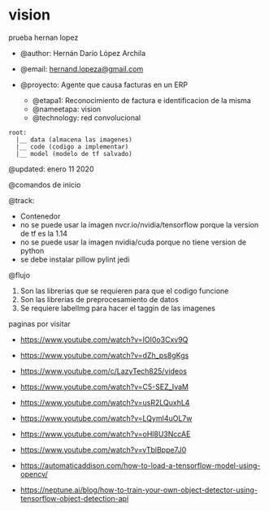 # vision
prueba hernan lopez
- @author:  Hernán Darío López Archila
- @email: hernand.lopeza@gmail.com

- @proyecto: Agente que causa facturas en un ERP
  - @etapa1: Reconocimiento de factura e identificacion de la misma
  - @nameetapa: vision
  - @technology: red convolucional

```
root:
  |__ data (almacena las imagenes)
  |__ code (codigo a implementar)
  |__ model (modelo de tf salvado)
```

@updated: enero 11 2020

@comandos de inicio

@track:

- Contenedor
- no se puede usar la imagen nvcr.io/nvidia/tensorflow porque la version de tf es la 1.14
- no se puede usar la imagen nvidia/cuda porque no tiene version de python
- se debe instalar pillow pylint jedi

 @flujo

 1. Son las librerias que se requieren para que el codigo funcione
 1. Son las librerias de preprocesamiento de datos
 1. Se requiere labelImg para hacer el taggin de las imagenes

 paginas por visitar
- https://www.youtube.com/watch?v=IOI0o3Cxv9Q
- https://www.youtube.com/watch?v=dZh_ps8gKgs
- https://www.youtube.com/c/LazyTech825/videos
- https://www.youtube.com/watch?v=C5-SEZ_IvaM
- https://www.youtube.com/watch?v=usR2LQuxhL4
- https://www.youtube.com/watch?v=LQymI4uOL7w

- https://www.youtube.com/watch?v=oHl8U3NccAE
- https://www.youtube.com/watch?v=vTblBppe7J0
- https://automaticaddison.com/how-to-load-a-tensorflow-model-using-opencv/
- https://neptune.ai/blog/how-to-train-your-own-object-detector-using-tensorflow-object-detection-api
